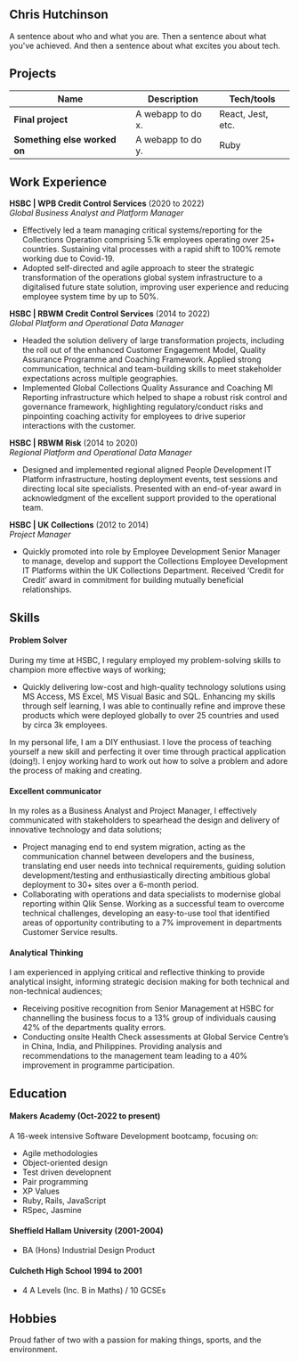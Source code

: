 ## Chris Hutchinson

A sentence about who and what you are. Then a sentence about what you've achieved. And then a sentence about what excites you about tech.

## Projects

| Name                         | Description       | Tech/tools        |
| ---------------------------- | ----------------- | ----------------- |
| **Final project**            | A webapp to do x. | React, Jest, etc. |
| **Something else worked on** | A webapp to do y. | Ruby              |

## Work Experience

**HSBC | WPB Credit Control Services** (2020 to 2022)  
_Global Business Analyst and Platform Manager_

- Effectively led a team managing critical systems/reporting for the Collections Operation comprising 5.1k employees operating over 25+ countries. Sustaining vital processes with a rapid shift to 100% remote working due to Covid-19. 
- Adopted self-directed and agile approach to steer the strategic transformation of the operations global system infrastructure to a digitalised future state solution, improving user experience and reducing employee system time by up to 50%.

**HSBC | RBWM Credit Control Services** (2014 to 2022)  
_Global Platform and Operational Data Manager_

- Headed the solution delivery of large transformation projects, including the roll out of the enhanced Customer Engagement Model, Quality Assurance Programme and Coaching Framework. Applied strong communication, technical and team-building skills to meet stakeholder expectations across multiple geographies.
- Implemented Global Collections Quality Assurance and Coaching MI Reporting infrastructure which helped to shape a robust risk control and governance framework, highlighting regulatory/conduct risks and pinpointing coaching activity for employees to drive superior interactions with the customer.

**HSBC | RBWM Risk** (2014 to 2020)  
_Regional Platform and Operational Data Manager_

- Designed and implemented regional aligned People Development IT Platform infrastructure, hosting deployment events, test sessions and directing local site specialists. Presented with an end-of-year award in acknowledgment of the excellent support provided to the operational team.

**HSBC | UK Collections** (2012 to 2014)  
_Project Manager_

- Quickly promoted into role by Employee Development Senior Manager to manage, develop and support the Collections Employee Development IT Platforms within the UK Collections Department. Received ‘Credit for Credit’ award in commitment for building mutually beneficial relationships.

## Skills

#### Problem Solver

During my time at HSBC, I regulary employed my problem-solving skills to champion more effective ways of working;
- Quickly delivering low-cost and high-quality technology solutions using MS Access, MS Excel, MS Visual Basic and SQL. Enhancing my skills through self learning, I was able to continually refine and improve these products which were deployed globally to over 25 countries and used by circa 3k employees.

In my personal life, I am a DIY enthusiast. I love the process of teaching yourself a new skill and perfecting it over time through practical application (doing!). I enjoy working hard to work out how to solve a problem and adore the process of making and creating.

#### Excellent communicator

In my roles as a Business Analyst and Project Manager, I effectively communicated with stakeholders to spearhead the design and delivery of innovative technology and data solutions;
- Project managing end to end system migration, acting as the communication channel between developers and the business, translating end user needs into technical requirements, guiding solution development/testing and enthusiastically directing ambitious global deployment to 30+ sites over a 6-month period.
- Collaborating with operations and data specialists to modernise global reporting within Qlik Sense. Working as a successful team to overcome technical challenges, developing an easy-to-use tool that identified areas of opportunity contributing to a 7% improvement in departments Customer Service results.

#### Analytical Thinking

I am experienced in applying critical and reflective thinking to provide analytical insight, informing strategic decision making for both technical and non-technical audiences; 
- Receiving positive recognition from Senior Management at HSBC for channelling the business focus to a 13% group of individuals causing 42% of the departments quality errors.
- Conducting onsite Health Check assessments at Global Service Centre’s in China, India, and Philippines. Providing analysis and recommendations to the management team leading to a 40% improvement in programme participation.

## Education

#### Makers Academy (Oct-2022 to present)

A 16-week intensive Software Development bootcamp, focusing on:
- Agile methodologies
- Object-oriented design
- Test driven developnent
- Pair programming
- XP Values
- Ruby, Rails, JavaScript
- RSpec, Jasmine

#### Sheffield Hallam University (2001-2004)

- BA (Hons) Industrial Design Product 

#### Culcheth High School	1994 to 2001

- 4 A Levels (Inc. B in Maths) / 10 GCSEs

## Hobbies

Proud father of two with a passion for making things, sports, and the environment.